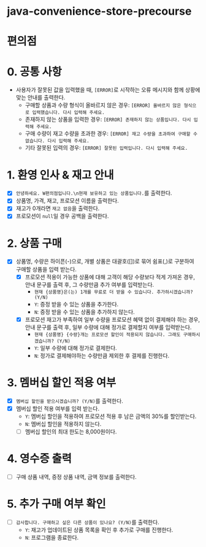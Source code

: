 # java-convenience-store-precourse

# 편의점

# 0. 공통 사항

- 사용자가 잘못된 값을 입력했을 때, `[ERROR]`로 시작하는 오류 메시지와 함께 상황에 맞는 안내를 출력한다.
    - 구매할 상품과 수량 형식이 올바르지 않은 경우: `[ERROR] 올바르지 않은 형식으로 입력했습니다. 다시 입력해 주세요.`
    - 존재하지 않는 상품을 입력한 경우: `[ERROR] 존재하지 않는 상품입니다. 다시 입력해 주세요.`
    - 구매 수량이 재고 수량을 초과한 경우: `[ERROR] 재고 수량을 초과하여 구매할 수 없습니다. 다시 입력해 주세요.`
    - 기타 잘못된 입력의 경우: `[ERROR] 잘못된 입력입니다. 다시 입력해 주세요.`

# 1. 환영 인사 & 재고 안내

- [x] `안녕하세요. W편의점입니다.\n현재 보유하고 있는 상품입니다.`를 출력한다.
- [x] 상품명, 가격, 재고, 프로모션 이름을 출력한다.
- [x] 재고가 0개라면 `재고 없음`을 출력한다.
- [x] 프로모션이 `null`일 경우 공백을 출력한다.

# 2. 상품 구매

- [x] 상품명, 수량은 하이픈(-)으로, 개별 상품은 대괄호([])로 묶어 쉼표(,)로 구분하여 구매할 상품을 입력 받는다.
    - [x] 프로모션 적용이 가능한 상품에 대해 고객이 해당 수량보다 적게 가져온 경우, 안내 문구를 출력 후, 그 수량만큼 추가 여부를 입력받는다.
        - `현재 {상품명}은(는) 1개를 무료로 더 받을 수 있습니다. 추가하시겠습니까? (Y/N)`
        - `Y`: 증정 받을 수 있는 상품을 추가한다.
        - `N`: 증정 받을 수 있는 상품을 추가하지 않는다.
    - [x] 프로모션 재고가 부족하여 일부 수량을 프로모션 혜택 없이 결제해야 하는 경우, 안내 문구를 출력 후, 일부 수량에 대해 정가로 결제할지 여부를 입력받는다.
        - `현재 {상품명} {수량}개는 프로모션 할인이 적용되지 않습니다. 그래도 구매하시겠습니까? (Y/N)`
        - `Y`: 일부 수량에 대해 정가로 결제한다.
        - `N`: 정가로 결제해야하는 수량만큼 제외한 후 결제를 진행한다.

# 3. 멤버십 할인 적용 여부

- [x] `멤버십 할인을 받으시겠습니까? (Y/N)`를 출력한다.
- [x] 멤버십 할인 적용 여부를 입력 받는다.
    - `Y`: 멤버십 할인을 적용하여 프로모션 적용 후 남은 금액의 30%를 할인받는다.
    - `N`: 멤버십 할인을 적용하지 않는다.
    - [ ] 멤버십 할인의 최대 한도는 8,000원이다.

# 4. 영수증 출력

- [ ] 구매 상품 내역, 증정 상품 내역, 금액 정보를 출력한다.

# 5. 추가 구매 여부 확인

- [ ] `감사합니다. 구매하고 싶은 다른 상품이 있나요? (Y/N)`를 출력한다.
    - `Y`: 재고가 업데이트된 상품 목록을 확인 후 추가로 구매를 진행한다.
    - `N`: 프로그램을 종료한다.